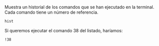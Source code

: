 Muestra un historial de los comandos que se han ejecutado en la terminal. Cada comando tiene un número de referencia.

```bash
hist
```

Si queremos ejecutar el comando 38 del listado, haríamos:

```bash
!38
```
